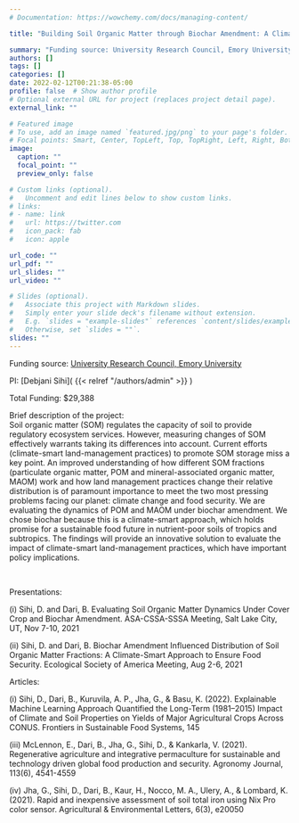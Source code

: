 ```yaml
---
# Documentation: https://wowchemy.com/docs/managing-content/

title: "Building Soil Organic Matter through Biochar Amendment: A Climate-Smart Approach to Ensure Food Security"

summary: "Funding source: University Research Council, Emory University"
authors: []
tags: []
categories: []
date: 2022-02-12T00:21:38-05:00
profile: false  # Show author profile
# Optional external URL for project (replaces project detail page).
external_link: ""

# Featured image
# To use, add an image named `featured.jpg/png` to your page's folder.
# Focal points: Smart, Center, TopLeft, Top, TopRight, Left, Right, BottomLeft, Bottom, BottomRight.
image:
  caption: ""
  focal_point: ""
  preview_only: false

# Custom links (optional).
#   Uncomment and edit lines below to show custom links.
# links:
# - name: link
#   url: https://twitter.com
#   icon_pack: fab
#   icon: apple

url_code: ""
url_pdf: ""
url_slides: ""
url_video: ""

# Slides (optional).
#   Associate this project with Markdown slides.
#   Simply enter your slide deck's filename without extension.
#   E.g. `slides = "example-slides"` references `content/slides/example-slides.md`.
#   Otherwise, set `slides = ""`.
slides: ""
---
```

Funding source: [University Research Council, Emory University](https://www.urc.emory.edu/grants/urc/recipients/mathematics.html)

PI: [Debjani Sihi]( {{< relref "/authors/admin" >}} )

Total Funding: $29,388 

Brief description of the project:\
Soil organic matter (SOM) regulates the capacity of soil to provide regulatory ecosystem services. However, measuring changes of SOM effectively warrants taking its differences into account. Current efforts (climate-smart land-management practices) to promote SOM storage miss a key point. An improved understanding of how different SOM fractions (particulate organic matter, POM and mineral-associated organic matter, MAOM) work and how land management practices change their relative distribution is of paramount importance to meet the two most pressing problems facing our planet: climate change and food security. We are evaluating the dynamics of POM and MAOM under biochar amendment. We chose biochar because this is a climate-smart approach, which holds promise for a sustainable food future in nutrient-poor soils of tropics and subtropics. The findings will provide an innovative solution to evaluate the impact of climate-smart land-management practices, which have important policy implications. 
<p>&nbsp;</p>


Presentations: 

(i) Sihi, D. and Dari, B. Evaluating Soil Organic Matter Dynamics Under Cover Crop and Biochar Amendment. ASA-CSSA-SSSA Meeting, Salt Lake City, UT, Nov 7-10, 2021 

(ii) Sihi, D. and Dari, B. Biochar Amendment Influenced Distribution of Soil Organic Matter Fractions: A Climate-Smart Approach to Ensure Food Security. Ecological Society of America Meeting, Aug 2-6, 2021 

Articles: 

(i) Sihi, D., Dari, B., Kuruvila, A. P., Jha, G., & Basu, K. (2022). Explainable Machine Learning Approach Quantified the Long-Term (1981–2015) Impact of Climate and Soil Properties on Yields of Major Agricultural Crops Across CONUS. Frontiers in Sustainable Food Systems, 145 

(iii) McLennon, E., Dari, B., Jha, G., Sihi, D., & Kankarla, V. (2021). Regenerative agriculture and integrative permaculture for sustainable and technology driven global food production and security. Agronomy Journal, 113(6), 4541-4559 

(iv) Jha, G., Sihi, D., Dari, B., Kaur, H., Nocco, M. A., Ulery, A., & Lombard, K. (2021). Rapid and inexpensive assessment of soil total iron using Nix Pro color sensor. Agricultural & Environmental Letters, 6(3), e20050 





